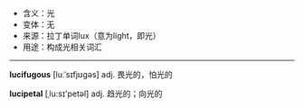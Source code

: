 - <span class="definition">含义：光</span>
- <span class="definition">变体：无</span>
- <span class="definition">来源：拉丁单词lux（意为light，即光）</span>
- <span class="definition">用途：构成光相关词汇</span>

---

<span class="vocabulary">**lucifugous**</span> [luːˈsɪfjʊɡəs] adj. 畏光的，怕光的

<span class="vocabulary">**lucipetal**</span> [ˌlu:sɪ'petәl] adj. 趋光的；向光的
